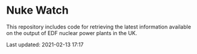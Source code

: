 # Nuke Watch

This repository includes code for retrieving the latest information available on the output of EDF nuclear power plants in the UK.

Last updated: 2021-02-13 17:17